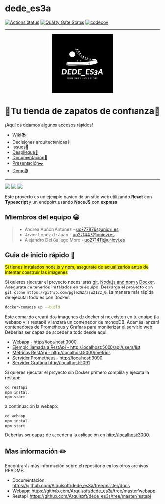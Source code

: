 # dede_es3a

[![Actions Status](https://github.com/Arquisoft/dede_es3a/actions/workflows/asw2122.yml/badge.svg)](https://github.com/Arquisoft/dede_es3a/actions)
[![Quality Gate Status](https://sonarcloud.io/api/project_badges/measure?project=Arquisoft_dede_es3a&metric=alert_status)](https://sonarcloud.io/summary/new_code?id=Arquisoft_dede_es3a)
[![codecov](https://codecov.io/gh/Arquisoft/dede_es3a/branch/main/graph/badge.svg?token=VN4XG9NTRO)](https://codecov.io/gh/Arquisoft/dede_es3a)

*****************************************************************
<p align="center">
  <img alt="logo" src="./docs/images/logo.png" width="200">
</p>

<h1 align="center">
    👟Tu tienda de zapatos de confianza👟
</h1>

¡Aquí os dejamos algunos accesos rápidos!
* [Wiki📚](https://github.com/Arquisoft/dede_es3a/wiki)
* [Decisiones arquitectónicas👷](https://github.com/Arquisoft/dede_es3a/wiki/%F0%9F%91%B7Decisiones-arquitect%C3%B3nicas-%F0%9F%91%B7)
* [Issues📒](https://github.com/Arquisoft/dede_es3a/issues)
* [Despliegue🚀](https://dede-es3a.herokuapp.com/)
* [Documentación📁](https://arquisoft.github.io/dede_es3a/)
* [Presentación✒️](https://unioviedo-my.sharepoint.com/:b:/g/personal/uo277876_uniovi_es/EZwlNv8F1VhCiLZvekhmL9ABkrQjdluMQV9VVHr3GvOeDg?e=iNPCmf)
* [Demo🎬](https://www.youtube.com/watch?v=XUwgiOEJYYk)

*****************************************************************
<p float="left">
<img src="https://blog.wildix.com/wp-content/uploads/2020/06/react-logo.jpg" height="100">
<img src="https://miro.medium.com/max/1200/0*RbmfNyhuBb8G3LWh.png" height="100">
<img src="https://miro.medium.com/max/365/1*Jr3NFSKTfQWRUyjblBSKeg.png" height="100">
</p>

Este proyecto es un ejemplo basico de un sitio web utilizando **React** con **Typescript** y un endpoint usando **NodeJS** con **express**
## Miembros del equipo 😁
>* Andrea Auñón Antúnez - uo277876@uniovi.es
>* Javier Lopez de Juan - uo271447@uniovi.es
>* Alejandro Del Gallego Moro - uo271411@uniovi.es

## Guia de inicio rápido 📓

<mark>Si tienes instalados node.js y npm, asegurate de actualizarlos antes de intentar construir las imagenes</mark>

Si quieres ejecutar el proyecto necesitarás [git](https://git-scm.com/downloads), [Node.js and npm](https://www.npmjs.com/get-npm) y [Docker](https://docs.docker.com/get-docker/). Asegurate de tenerlos instalados en tu equipo. Descarga el proyecto con `git clone https://github.com/pglez82/asw2122_0`. La manera más rápìda de ejecutar todo es con Docker.

```bash
docker-compose up --build
```
Este comando creará dos imagenes de docker si no existen en tu equipo (la webapp y la restapi) y lanzará un contenedor de mongoDB. Además lanzará contenedores de Prometheus y Grafana para monitorizar el servicio web. Deberias ser capaz de acceder a todo desde aqui:

 - [Webapp - http://localhost:3000](http://localhost:3000)
 - [Ejemplo llamada a RestApi - http://localhost:5000/api/users/list](http://localhost:5000/api/users/list)
 - [Metricas RestApi - http://localhost:5000/metrics](http://localhost:5000/metrics)
 - [Servidor Prometheus - http://localhost:9090](http://localhost:9090)
 - [Servidor Grafana http://localhost:9091](http://localhost:9091)
 
Si quieres ejecutar el proyecto sin Docker primero complila y ejecuta la restapi:

```shell
cd restapi
npm install
npm start
```
a continuación la webapp:
```shell
cd webapp
npm install
npm start
```

Deberias ser capaz de acceder a la aplicación en [http://localhost:3000](http://localhost:3000).

## Mas información ✏️
Encontrarás más información sobre el repositorio en los otros archivos README:
- Documentación: https://github.com/Arquisoft/dede_es3a/tree/master/docs
- Webapp: https://github.com/Arquisoft/dede_es3a/tree/master/webapp
- Restapi: https://github.com/Arquisoft/dede_es3a/tree/master/restapi
